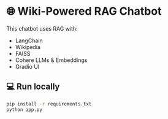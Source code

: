 # 🌐 Wiki-Powered RAG Chatbot

This chatbot uses RAG with:
- LangChain
- Wikipedia
- FAISS
- Cohere LLMs & Embeddings
- Gradio UI

## 💻 Run locally

```bash
pip install -r requirements.txt
python app.py
